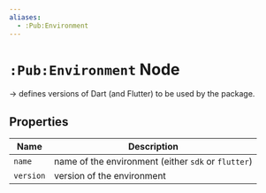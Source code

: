 ```yaml
---
aliases:
  - :Pub:Environment
---
```


# `:Pub:Environment` Node

-> defines versions of Dart (and Flutter) to be used by the package.

## Properties

| Name      | Description                                         |
|-----------|-----------------------------------------------------|
| `name`    | name of the environment (either `sdk` or `flutter`) |
| `version` | version of the environment                          |
